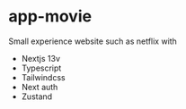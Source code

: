 # app-movie

Small experience website such as netflix with 
- Nextjs 13v
- Typescript
- Tailwindcss
- Next auth
- Zustand
